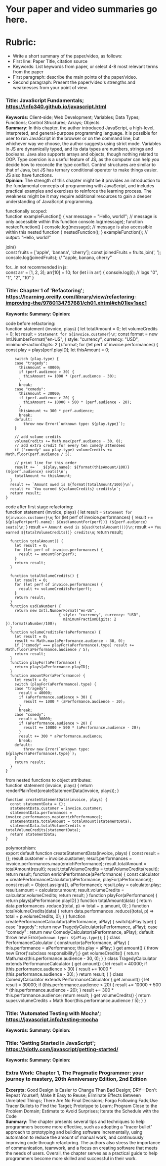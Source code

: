 # Your paper and video summaries go here.

# Rubric:
* Write a short summary of the paper/video, as follows:
* First line: Paper Title, citation source
* Keywords: List keywords from paper, or select 4-8 most relevant terms from the paper
* First paragraph: describe the main points of the paper/video.
* Second paragraph: Present the paper/video's strengths and weaknesses from your point of view.

### Title: JavaScript Fundamentals; https://info340.github.io/javascript.html  
**Keywords:** Client-side; Web Development; Variables; Data Types; Functions; Control Structures; Arrays; Objects  
**Summary:** In this chapter, the author introduced JavaScript, a high-level, interpreted, and general-purpose programming language. It is possible for user to run JavaScript in the browser or on the command line, but whichever way we choose, the author suggests using strict mode. Variables in JS are dynamically typed, and its data types are numbers, strings and booleans. Java also supports arrays and objects, though nothing related to OOP. Type coercion is a useful feature of JS, as the computer can help you decide how to reconcile the type conflict. Control structures are similar to that of Java, but JS has ternary conditional operator to make things easier. JS also have functions.  
**Opinion:** The strength of this chapter might be it provides an introduction to the fundamental concepts of programming with JavaScript, and includes practical examples and exercises to reinforce the learning process. The weakness might be it may require additional resources to gain a deeper understanding of JavaScript programming.

functionally scoped:  
    function exampleFunction() {
      var message = "Hello, world!"; // message is only accessible within this function
      console.log(message);
      function nestedFunction() {
        console.log(message); // message is also accessible within this nested function
      }
      nestedFunction();
    }
    exampleFunction(); // output: "Hello, world!"
  

join()  
    const fruits = ['apple', 'banana', 'cherry'];
    const joinedFruits = fruits.join(', ');
    console.log(joinedFruits); // "apple, banana, cherry"


for...in not recommended in js:   
    const arr = [1, 2, 3];
    arr[10] = 10;
    for (let i in arr) {
      console.log(i); // logs "0", "1", "2", "10"
    }
  
### Title: Chapter 1 of 'Refactoring'; https://learning.oreilly.com/library/view/refactoring-improving-the/9780134757681/ch01.xhtml#ch01lev1sec1
**Keywords:** 
**Summary:**
**Opinion:**

code before refactoring:    
    function statement (invoice, plays) {
      let totalAmount = 0;
      let volumeCredits = 0;
      let result = `Statement for ${invoice.customer}\n`;
      const format = new Intl.NumberFormat("en-US",
                            { style: "currency", currency: "USD",
                              minimumFractionDigits: 2 }).format;
      for (let perf of invoice.performances) {
        const play = plays[perf.playID];
        let thisAmount = 0;

        switch (play.type) {
        case "tragedy":
          thisAmount = 40000;
          if (perf.audience > 30) {
            thisAmount += 1000 * (perf.audience - 30);
          }
          break;
        case "comedy":
          thisAmount = 30000;
          if (perf.audience > 20) {
            thisAmount += 10000 + 500 * (perf.audience - 20);
          }
          thisAmount += 300 * perf.audience;
          break;
        default:
            throw new Error(`unknown type: ${play.type}`);
        }

        // add volume credits
        volumeCredits += Math.max(perf.audience - 30, 0);
        // add extra credit for every ten comedy attendees
        if ("comedy" === play.type) volumeCredits += Math.floor(perf.audience / 5);

        // print line for this order
        result += `  ${play.name}: ${format(thisAmount/100)} (${perf.audience} seats)\n`;
        totalAmount += thisAmount;
      }
      result += `Amount owed is ${format(totalAmount/100)}\n`;
      result += `You earned ${volumeCredits} credits\n`;
      return result;
    }
 

code after first stage refactoring:   
    function statement (invoice, plays) {
      let result = `Statement for ${invoice.customer}\n`;
      for (let perf of invoice.performances) {
        result += `  ${playFor(perf).name}: ${usd(amountFor(perf))} (${perf.audience} seats)\n`;
      }
      result += `Amount owed is ${usd(totalAmount())}\n`;
      result += `You earned ${totalVolumeCredits()} credits\n`;
      return result;

      function totalAmount() {
        let result = 0;
        for (let perf of invoice.performances) {
          result += amountFor(perf);
        }
        return result;
      }

      function totalVolumeCredits() {
        let result = 0;
        for (let perf of invoice.performances) {
          result += volumeCreditsFor(perf);
        }
        return result;
      }
      function usd(aNumber) {
        return new Intl.NumberFormat("en-US",
                            { style: "currency", currency: "USD",
                              minimumFractionDigits: 2 }).format(aNumber/100);
      }
      function volumeCreditsFor(aPerformance) {
        let result = 0;
        result += Math.max(aPerformance.audience - 30, 0);
        if ("comedy" === playFor(aPerformance).type) result += Math.floor(aPerformance.audience / 5);
        return result;
      }
      function playFor(aPerformance) {
        return plays[aPerformance.playID];
      }
      function amountFor(aPerformance) {
        let result = 0;
        switch (playFor(aPerformance).type) {
        case "tragedy":
          result = 40000;
          if (aPerformance.audience > 30) {
            result += 1000 * (aPerformance.audience - 30);
          }
          break;
        case "comedy":
          result = 30000;
          if (aPerformance.audience > 20) {
            result += 10000 + 500 * (aPerformance.audience - 20);
          }
          result += 300 * aPerformance.audience;
          break;
        default:
            throw new Error(`unknown type: ${playFor(aPerformance).type}`);
        }
        return result;
      }
    }
  
from nested functions to object attributes:    
    function statement (invoice, plays) {
      return renderPlainText(createStatementData(invoice, plays));
    }

    function createStatementData(invoice, plays) {
      const statementData = {};
      statementData.customer = invoice.customer;
      statementData.performances = invoice.performances.map(enrichPerformance);
      statementData.totalAmount = totalAmount(statementData);
      statementData.totalVolumeCredits = totalVolumeCredits(statementData);
      return statementData;
    }  
  
polymorphism:    
    export default function createStatementData(invoice, plays) {
      const result = {};
      result.customer = invoice.customer;
      result.performances = invoice.performances.map(enrichPerformance);
      result.totalAmount = totalAmount(result);
      result.totalVolumeCredits = totalVolumeCredits(result);
      return result;
      function enrichPerformance(aPerformance) {
        const calculator = createPerformanceCalculator(aPerformance, playFor(aPerformance));
        const result = Object.assign({}, aPerformance);
        result.play = calculator.play;
        result.amount = calculator.amount;
        result.volumeCredits = calculator.volumeCredits;
        return result;
      }
      function playFor(aPerformance) {
        return plays[aPerformance.playID]
      }
      function totalAmount(data) {
        return data.performances
          .reduce((total, p) => total + p.amount, 0);
      }
      function totalVolumeCredits(data) {
        return data.performances
          .reduce((total, p) => total + p.volumeCredits, 0);
      }
    }
    function createPerformanceCalculator(aPerformance, aPlay) {
        switch(aPlay.type) {
        case "tragedy": return new TragedyCalculator(aPerformance, aPlay);
        case "comedy" : return new ComedyCalculator(aPerformance, aPlay);
        default:
            throw new Error(`unknown type: ${aPlay.type}`);
        }
    }
    class PerformanceCalculator {
      constructor(aPerformance, aPlay) {
        this.performance = aPerformance;
        this.play = aPlay;
      }
      get amount() {
        throw new Error('subclass responsibility');}
      get volumeCredits() {
        return Math.max(this.performance.audience - 30, 0);
      }
    }
    class TragedyCalculator extends PerformanceCalculator {
      get amount() {
        let result = 40000;
        if (this.performance.audience > 30) {
          result += 1000 * (this.performance.audience - 30);
        }
        return result;
      }
    }
    class ComedyCalculator extends PerformanceCalculator {
      get amount() {
        let result = 30000;
        if (this.performance.audience > 20) {
          result += 10000 + 500 * (this.performance.audience - 20);
        }
        result += 300 * this.performance.audience;
        return result;
      }
      get volumeCredits() {
        return super.volumeCredits + Math.floor(this.performance.audience / 5);
      }
    }  
  
### Title: 'Automated Testing with Mocha'; https://javascript.info/testing-mocha 
**Keywords:** 
**Summary:**
**Opinion:**

### Title: 'Getting Started in JavaScript'; https://plotly.com/javascript/getting-started/
**Keywords:** 
**Summary:**
**Opinion:**

### Extra Work: Chapter 1, The Pragmatic Programmer: your journey to mastery, 20th Anniversary Edition, 2nd Edition  
**Excerpts:** Good Design Is Easier to Change Than Bad Design; DRY—Don't Repeat Yourself; Make It Easy to Reuse; Eliminate Effects Between Unrelated Things; There Are No Final Decisions; Forgo Following Fads;Use Tracer Bullets to Find the Target; Prototype to Learn; Program Close to the Problem Domain; Estimate to Avoid Surprises; Iterate the Schedule with the Code  
**Summary:** The chapter presents several tips and techniques to help programmers become more effective, such as adopting a "tracer bullet" approach to prototyping and building software incrementally, using automation to reduce the amount of manual work, and continuously improving code through refactoring. The authors also stress the importance of communication, teamwork, and a focus on creating software that meets the needs of users. Overall, the chapter serves as a practical guide to help programmers become more skilled and successful in their work.

